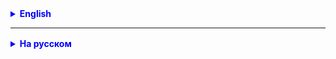 <details style="margin-top: 16px">
  <summary style="cursor: pointer; color: blue;"><b>English</b></summary>



</details>

<hr>

<details style="margin-top: 16px">
  <summary style="cursor: pointer; color: blue;"><b>На русском</b></summary>

## Задача 1

Определить закономерность, согласно которой формируется та или иная числовая последовательность.
Написать методы, которые формируют первые N элементов данной последовательности в виде целочисленного массива и выводит
элементы массива на экран.

**Дано:**

- последовательность 1: 2, 4, 6, 8, 10, 12, 14, 16, 18, 20
- последовательность 2: 0, 0, 2, 0, 4, 0, 6, 0, 8, 0
- последовательность 3: 0, 2, 0, 6, 0, 10, 0, 14, 0, 18

## Задача 2

Найти элемент `N` в массиве из сгенерированных чисел и заменить его на минимальный элемент в массиве.
Если n не найден в массиве вывести сообщение, что элемент не найден!

пример:
дано: {10,4,**2**,3, 1}, n = 2;. Результат: {10,4,**1**,3, 1}

## Задача 3

Является ли массив строго возрастающей последовательностью

пример: 30, **31**, **31**, 39 - не является строго возрастающей последовательностью
пример: 30, 31, 32, 39 - является строго возрастающей последовательностью

## Задача 4

Дан массив чисел, найдите все четные числа в массиве и запишите эти числа в другой массив. Отсортируйте только **второй** массив и
распечатайте оба массива.

## Задача 5

Дано два массива. Нужно в первом массиве найти индексы всех чисел из второго массива.<br>
Найти индексы всех чисел из второго массива в первом массиве

пример:
arr1 = {1, -10, 70, 101}
arr2 = {1, 99}

Вывод:
Чсило 1, найдено, индекс 0
Чсило 99, индекс не найдено

</details>
